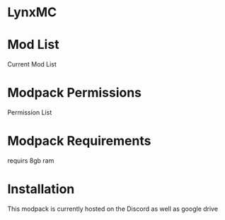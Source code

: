 # LynxMC

# Mod List
Current Mod List
<!--
[Current Mod List](versions.md)
-->
# Modpack Permissions
Permission List
<!--
[Permission List](Permissions.md)
-->

# Modpack Requirements
requirs 8gb ram

# Installation
This modpack is currently hosted on the Discord as well as google drive
<!--
# **LYNX MINECRAFT**

To return to main page click [here](https://github.com/Vokuar/Teamladybug)

![](https://cdn.discordapp.com/emojis/995680773728370768.webp?size=44&quality=lossless) Server IP 1: **lynx.mc.gg**

![](https://cdn.discordapp.com/emojis/995680773728370768.webp?size=44&quality=lossless) Server IP 2: **185.56.138.162:29425**

![](https://cdn.discordapp.com/emojis/995680773728370768.webp?size=44&quality=lossless) Server Version: **1.16.5 (modded)**

![](https://cdn.discordapp.com/emojis/995680773728370768.webp?size=44&quality=lossless) Modpack Version: **1.0**

![](https://cdn.discordapp.com/emojis/995680773728370768.webp?size=44&quality=lossless) Important Info: [Whitelist Applications](https://discord.gg/mbvs3FDeww) / [Lynx Modpack Info](https://github.com/Vokuar/Teamladybug/blob/LynxMC/.misc_items/Modpack_Info.MD)




![](https://cdn.discordapp.com/attachments/899782127414030356/999415551283712102/lynxlogo.png)
-->
